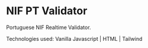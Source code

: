 # NIF PT Validator
Portuguese NIF Realtime Validator. 

Technologies used: Vanilla Javascript | HTML | Tailwind
